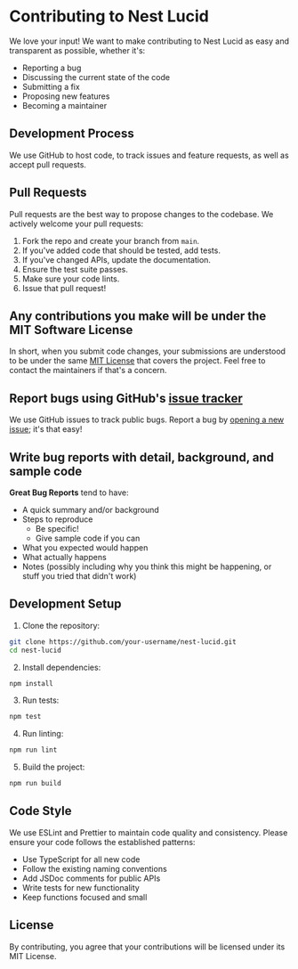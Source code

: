 # Contributing to Nest Lucid

We love your input! We want to make contributing to Nest Lucid as easy and transparent as possible, whether it's:

- Reporting a bug
- Discussing the current state of the code
- Submitting a fix
- Proposing new features
- Becoming a maintainer

## Development Process

We use GitHub to host code, to track issues and feature requests, as well as accept pull requests.

## Pull Requests

Pull requests are the best way to propose changes to the codebase. We actively welcome your pull requests:

1. Fork the repo and create your branch from `main`.
2. If you've added code that should be tested, add tests.
3. If you've changed APIs, update the documentation.
4. Ensure the test suite passes.
5. Make sure your code lints.
6. Issue that pull request!

## Any contributions you make will be under the MIT Software License

In short, when you submit code changes, your submissions are understood to be under the same [MIT License](http://choosealicense.com/licenses/mit/) that covers the project. Feel free to contact the maintainers if that's a concern.

## Report bugs using GitHub's [issue tracker](https://github.com/your-username/nest-lucid/issues)

We use GitHub issues to track public bugs. Report a bug by [opening a new issue](https://github.com/your-username/nest-lucid/issues/new); it's that easy!

## Write bug reports with detail, background, and sample code

**Great Bug Reports** tend to have:

- A quick summary and/or background
- Steps to reproduce
  - Be specific!
  - Give sample code if you can
- What you expected would happen
- What actually happens
- Notes (possibly including why you think this might be happening, or stuff you tried that didn't work)

## Development Setup

1. Clone the repository:
```bash
git clone https://github.com/your-username/nest-lucid.git
cd nest-lucid
```

2. Install dependencies:
```bash
npm install
```

3. Run tests:
```bash
npm test
```

4. Run linting:
```bash
npm run lint
```

5. Build the project:
```bash
npm run build
```

## Code Style

We use ESLint and Prettier to maintain code quality and consistency. Please ensure your code follows the established patterns:

- Use TypeScript for all new code
- Follow the existing naming conventions
- Add JSDoc comments for public APIs
- Write tests for new functionality
- Keep functions focused and small

## License

By contributing, you agree that your contributions will be licensed under its MIT License.

